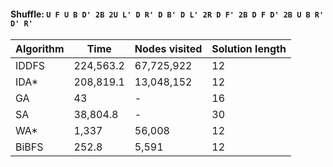 #### Shuffle: `U F U B D' 2B 2U L' D R' D B' D L' 2R D F' 2B D F D' 2B U B R' D' R'`
| Algorithm | Time | Nodes visited | Solution length |
| ----- | ----- | ----- | ----- |
| IDDFS | 224,563.2 | 67,725,922 | 12 |
| IDA* | 208,819.1 | 13,048,152 | 12 |
| GA | 43 | - | 16 |
| SA | 38,804.8 | - | 30 |
| WA* | 1,337 | 56,008 | 12 |
| BiBFS | 252.8 | 5,591 | 12 |